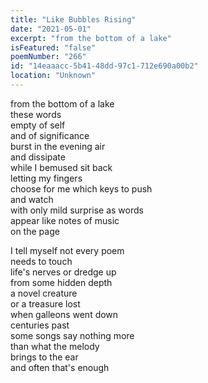 ```yaml
---
title: "Like Bubbles Rising"
date: "2021-05-01"
excerpt: "from the bottom of a lake"
isFeatured: "false"
poemNumber: "266"
id: "14eaaacc-5b41-48dd-97c1-712e690a00b2"
location: "Unknown"
---
```


from the bottom of a lake  
these words  
empty of self  
and of significance  
burst in the evening air  
and dissipate  
while I bemused sit back  
letting my fingers  
choose for me which keys to push  
and watch  
with only mild surprise as words  
appear like notes of music  
on the page

I tell myself not every poem  
needs to touch  
life's nerves or dredge up  
from some hidden depth  
a novel creature  
or a treasure lost  
when galleons went down  
centuries past  
some songs say nothing more  
than what the melody  
brings to the ear  
and often that's enough
